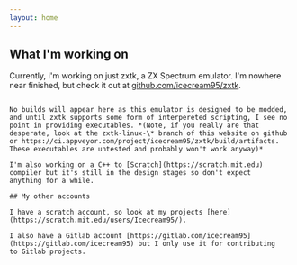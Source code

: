 ```yaml
---
layout: home
---
```


## What I'm working on

Currently, I'm working on just zxtk, a ZX Spectrum emulator. I'm nowhere near finished, but check it out at [github.com/icecream95/zxtk](https://github.com/icecream95/zxtk).

~~~Builds will appear here when it gets closer to being finished and Travis CI works properly~~~

No builds will appear here as this emulator is designed to be modded, and until zxtk supports some form of interpereted scripting, I see no point in providing executables. *(Note, if you really are that desperate, look at the zxtk-linux-\* branch of this website on github or https://ci.appveyor.com/project/icecream95/zxtk/build/artifacts. These executables are untested and probably won't work anyway)*

I'm also working on a C++ to [Scratch](https://scratch.mit.edu) compiler but it's still in the design stages so don't expect 
anything for a while.

## My other accounts

I have a scratch account, so look at my projects [here](https://scratch.mit.edu/users/Icecream95/).

I also have a Gitlab account [https://gitlab.com/icecream95](https://gitlab.com/icecream95) but I only use it for contributing 
to Gitlab projects.

